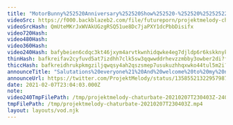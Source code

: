 ```yaml
---
title: "MotorBunny%252520Anniversary%252520Show%252520-%252520%25252522tonight%252520we%252527re%252520riding%252520space%252520lawnmowers%25252522"
videoSrc: https://f000.backblazeb2.com/file/futureporn/projektmelody-chaturbate-2021-02-07.mp4
videoSrcHash: QmUteMKrJxWVAkUGzgRSQ51ue8Dc7jaPXY1dcPbbDisifx
video720Hash: 
video480Hash: 
video360Hash: 
video240Hash: bafybeien6cdqc3kt46jxym4arvtkwnhidqwke4eg7djldp6r6kskknykey?filename=projektmelody-chaturbate-20210207T230403Z-240p.mp4
thinHash: bafkreifav2cyfuvd5at7izdhh7clk5sw3qqwwddrhevzzmbby3owber2di?filename=20210207T230403Z_thin.jpg
thiccHash: bafkreidhrukpkmgziljqwqsy4ah2qszsmep7usukuzhhqxwko44tul5m2i?filename=20210207T230403Z_thicc.jpg
announceTitle: "Salutations%20everyone%21%20And%20welcome%20to%20my%20not%20fun%2C%20super%20normal%2C%20paint%20drying%20celebration.%20Nothin%20to%20see%20here%20folks.%20suitHeart%20suitHeart%20suitHeart%20suitHeart%20suitHeart%20suitHeart%20suitHeart"
announceUrl: https://twitter.com/ProjektMelody/status/1358552132295798787
date: 2021-02-07T23:04:03.000Z
note: 
video240TmpFilePath: /tmp/projektmelody-chaturbate-20210207T230403Z-240p.mp4
tmpFilePath: /tmp/projektmelody-chaturbate-20210207T230403Z.mp4
layout: layouts/vod.njk
---
```

